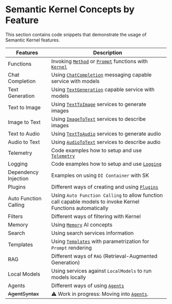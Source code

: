 # Semantic Kernel Concepts by Feature

This section contains code snippets that demonstrate the usage of Semantic Kernel features.

| Features                     | Description                                                                                                                                                                                                                                                                                                                                                                                                                    |
|------------------------------|--------------------------------------------------------------------------------------------------------------------------------------------------------------------------------------------------------------------------------------------------------------------------------------------------------------------------------------------------------------------------------------------------------------------------------|
| Functions                    | Invoking [`Method`](https://github.com/microsoft/semantic-kernel/blob/main/dotnet/src/SemanticKernel.Core/Functions/KernelFunctionFromMethod.cs) or [`Prompt`](https://github.com/microsoft/semantic-kernel/blob/main/dotnet/src/SemanticKernel.Core/Functions/KernelFunctionFromPrompt.cs) functions with [`Kernel`](https://github.com/microsoft/semantic-kernel/blob/main/dotnet/src/SemanticKernel.Abstractions/Kernel.cs) |
| Chat Completion              | Using [`ChatCompletion`](https://github.com/microsoft/semantic-kernel/blob/main/dotnet/src/SemanticKernel.Abstractions/AI/ChatCompletion/IChatCompletionService.cs) messaging capable service with models                                                                                                                                                                                                                      |
| Text Generation              | Using [`TextGeneration`](https://github.com/microsoft/semantic-kernel/blob/main/dotnet/src/SemanticKernel.Abstractions/AI/TextGeneration/ITextGenerationService.cs) capable service with models                                                                                                                                                                                                                                |
| Text to Image                | Using [`TextToImage`](https://github.com/microsoft/semantic-kernel/blob/main/dotnet/src/SemanticKernel.Abstractions/AI/TextToImage/ITextToImageService.cs) services to generate images                                                                                                                                                                                                                                         |
| Image to Text                | Using [`ImageToText`](https://github.com/microsoft/semantic-kernel/blob/main/dotnet/src/SemanticKernel.Abstractions/AI/ImageToText/IImageToTextService.cs) services to describe images                                                                                                                                                                                                                                         |
| Text to Audio                | Using [`TextToAudio`](https://github.com/microsoft/semantic-kernel/blob/main/dotnet/src/SemanticKernel.Abstractions/AI/TextToAudio/ITextToAudioService.cs) services to generate audio                                                                                                                                                                                                                                          |  
| Audio to Text                | Using [`AudioToText`](https://github.com/microsoft/semantic-kernel/blob/main/dotnet/src/SemanticKernel.Abstractions/AI/AudioToText/IAudioToTextService.cs) services to describe audio                                                                                                                                                                                                                                          | 
| Telemetry                    | Code examples how to setup and use [`Telemetry`](https://github.com/microsoft/semantic-kernel/blob/main/dotnet/docs/TELEMETRY.md)                                                                                                                                                                                                                                                                                              |
| Logging                      | Code examples how to setup and use [`Logging`](https://github.com/microsoft/semantic-kernel/blob/main/dotnet/docs/TELEMETRY.md#logging)                                                                                                                                                                                                                                                                                        |
| Dependency Injection         | Examples on using `DI Container` with SK                                                                                                                                                                                                                                                                                                                                                                                       |
| Plugins                      | Different ways of creating and using [`Plugins`](https://github.com/microsoft/semantic-kernel/blob/main/dotnet/src/SemanticKernel.Abstractions/Functions/KernelPlugin.cs)                                                                                                                                                                                                                                                      |
| Auto Function Calling        | Using `Auto Function Calling` to allow function call capable models to invoke Kernel Functions automatically                                                                                                                                                                                                                                                                                                                   |
| Filters                      | Different ways of filtering with Kernel                                                                                                                                                                                                                                                                                                                                                                                        |
| Memory                       | Using [`Memory`](https://github.com/microsoft/semantic-kernel/tree/main/dotnet/src/SemanticKernel.Abstractions/Memory) AI concepts                                                                                                                                                                                                                                                                                             |
| Search                       | Using search services information                                                                                                                                                                                                                                                                                                                                                                                              |
| Templates                    | Using [`Templates`](https://github.com/microsoft/semantic-kernel/blob/main/dotnet/src/SemanticKernel.Abstractions/PromptTemplate/IPromptTemplate.cs) with parametrization for `Prompt` rendering                                                                                                                                                                                                                               |
| RAG                          | Different ways of `RAG` (Retrieval-Augmented Generation)                                                                                                                                                                                                                                                                                                                                                                       |
| Local Models                 | Using services against `LocalModels` to run models locally                                                                                                                                                                                                                                                                                                                                                                     |
| Agents                       | Different ways of using [`Agents`](./AgentSyntax/README.md)                                                                                                                                                                                                                                                                                                                                                                    |
| <strike>AgentSyntax</strike> | ⚠️ Work in progress: Moving into [`Agents`](./AgentSyntax/README.md).                                                                                                                                                                                                                                                                                                                                                          |